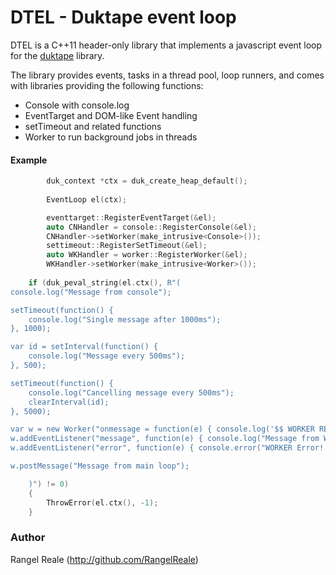 # DTEL - Duktape event loop

DTEL is a C++11 header-only library that implements a javascript event loop for the [duktape](http://duktape.org) library.

The library provides events, tasks in a thread pool, loop runners, and comes with libraries providing the following functions:

* Console with console.log
* EventTarget and DOM-like Event handling
* setTimeout and related functions
* Worker to run background jobs in threads

#### Example

```c++
        duk_context *ctx = duk_create_heap_default();
        
		EventLoop el(ctx);

		eventtarget::RegisterEventTarget(&el);
		auto CNHandler = console::RegisterConsole(&el);
		CNHandler->setWorker(make_intrusive<Console>());
		settimeout::RegisterSetTimeout(&el);
		auto WKHandler = worker::RegisterWorker(&el);
		WKHandler->setWorker(make_intrusive<Worker>());
		
	if (duk_peval_string(el.ctx(), R"(	
console.log("Message from console");

setTimeout(function() {
	console.log("Single message after 1000ms");
}, 1000);

var id = setInterval(function() {
	console.log("Message every 500ms");
}, 500);

setTimeout(function() {
	console.log("Cancelling message every 500ms");
	clearInterval(id);
}, 5000);

var w = new Worker("onmessage = function(e) { console.log('$$ WORKER RECEIVED MESSAGE $$: '+e.data); postMessage('## WORKER RESPONSE ##'); }; console.log('worker started!');");
w.addEventListener("message", function(e) { console.log("Message from WORKER! " + e.data); } );
w.addEventListener("error", function(e) { console.error("WORKER Error! " + e.message); } );

w.postMessage("Message from main loop");

	)") != 0)
	{
		ThrowError(el.ctx(), -1);
	}

```

### Author

Rangel Reale (http://github.com/RangelReale)
